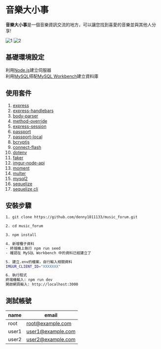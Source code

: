 # 音樂大小事
**音樂大小事**是一個音樂資訊交流的地方，可以讓您找到喜愛的音樂並與其他人分享!

![1](https://i.imgur.com/hZ1rpFJ.png)
![2](https://i.imgur.com/E6CCK2q.png)
## 基礎環境設定
利用[Node.js](https://nodejs.org/en/)建立伺服器  
利用[MySQL](https://www.mysql.com/)搭配[MySQL Workbench](https://www.mysql.com/products/workbench/)建立資料庫

## 使用套件 
1. [express](https://expressjs.com/)   
2. [express-handlebars](https://www.npmjs.com/package/express-handlebars)   
3. [body-parser](https://www.npmjs.com/package/body-parser)   
4. [method-override](https://www.npmjs.com/package/method-override)      
5. [express-session](https://www.npmjs.com/package/express-session)   
6. [passport](http://www.passportjs.org/)   
7. [passport-local](http://www.passportjs.org/packages/passport-local/)     
8. [bcryptjs](https://www.npmjs.com/package/bcryptjs)   
9. [connect-flash](https://www.npmjs.com/package/connect-flash) 
10. [dotenv](https://www.npmjs.com/package/dotenv)
11. [faker](https://github.com/marak/faker.js)
12. [imgur-node-api](https://www.npmjs.com/package/imgur-node-api)
13. [moment](https://www.npmjs.com/package/moment)
14. [multer](https://www.npmjs.com/package/multer)
15. [mysql2](https://www.npmjs.com/package/mysql2)
16. [sequelize](https://www.npmjs.com/package/sequelize)
17. [sequelize cli](https://www.npmjs.com/package/sequelize-cli)


## 安裝步驟
```bash
1. git clone https://github.com/denny1011133/music_forum.git
```
```bash
2. cd music_forum
```
```bash
3. npm install
```
```bash
4. 新增種子資料
- 終端機上執行 npm run seed
- 確認在 MySQL Workbench 中的資料已經建立了
```
```bash
5. 建立.env的檔案，自行輸入相關資料
IMGUR_CLIENT_ID="XXXXXXX"
```
```bash
6. 執行程式
終端機輸入: npm run dev
開啟網頁輸入: http://localhost:3000
```
## 測試帳號
| name | email |
| ------ | ------ |
| root | root@example.com |
| user1 | user1@example.com |
| user2 | user2@example.com |
